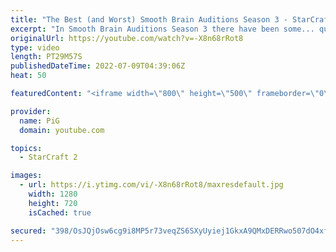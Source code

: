 ```yaml
---
title: "The Best (and Worst) Smooth Brain Auditions Season 3 - StarCraft 2"
excerpt: "In Smooth Brain Auditions Season 3 there have been some... questionable auditions. Here is the best and the worst of the lot, plus a funny highlight  HOW TO AUDITION: Are you the next SMOOTH BRAIN? Send your replay to RateMyStarcraft@gmail.com to audition. Add to the email title: Smooth brain auditions."
originalUrl: https://youtube.com/watch?v=-X8n68rRot8
type: video
length: PT29M57S
publishedDateTime: 2022-07-09T04:39:06Z
heat: 50

featuredContent: "<iframe width=\"800\" height=\"500\" frameborder=\"0\" src=\"https://www.youtube.com/embed/-X8n68rRot8\" allow=\"accelerometer; autoplay; encrypted-media; gyroscope; picture-in-picture\" allowfullscreen></iframe>"

provider:
  name: PiG
  domain: youtube.com

topics:
  - StarCraft 2

images:
  - url: https://i.ytimg.com/vi/-X8n68rRot8/maxresdefault.jpg
    width: 1280
    height: 720
    isCached: true

secured: "398/OsJQjOsw6cg9i8MP5r73veqZS6SXyUyiej1GkxA9QMxDERRwo507dO4xfmvUNO81NckJUHywAP7v/q8XsX29ilrjprGvIiJrgqDtlWq6ZNEq2NrR4/wZW3pERJRpD07dzCSG4WUR6KUBNmYKBsaBoPsvkoxnBtq5vJg7/lDCVFbRJRG3L4IIc3/n9ozSjkvFRnBDrPheCi/FuC5tYK2oEFRUxqORAdf/MZSTkp38uVolvlTo4PcMl7bwPoqfcNjQoIhcNCuLOEPUKqxVHD49+yrZVZSdMHIcbvgSJEXI7NK2ObkKdeDk9Gi1ZGO7q1vk9OSA6cJfvTv5sc81R7zfKVGcRFRYWeIafOzl1xFRFO9XfakrFqqa8m23QOr4fqjHWEK0Gk9ddFRLhGgHvq/xdAFdY851OX0m0vDk534=;EVBssGLxI0sdp/jVc9nEqQ=="
---
```


